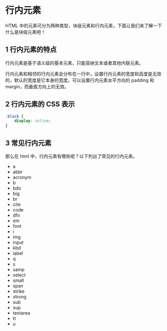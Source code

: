 # 行内元素

HTML 中的元素可分为两种类型，块级元素和行内元素，下面让我们来了解一下什么是块级元素吧！

## 1 行内元素的特点

行内元素是基于语义级的基本元素，只能容纳文本或者其他内联元素。

行内元素和相邻的行内元素会分布在一行中，设置行内元素的宽度和高度是无效的，默认的宽度是它本身的宽度。可以设置行内元素水平方向的 padding 和 margin，而垂直方向上的无效。

## 2 行内元素的 CSS 表示

```css 
.block {
    display: inline;
}
```

## 3 常见行内元素

那么在 html 中，行内元素有哪些呢？以下列出了常见的行内元素。

- a 
- abbr
- acronym 
- b 
- bdo 
- big 
- br 
- cite 
- code 
- dfn
- em 
- font 
- i 
- img 
- input 
- kbd 
- label 
- q 
- s 
- samp 
- select 
- small 
- span 
- strike 
- strong 
- sub 
- sup 
- textarea
- tt 
- u 